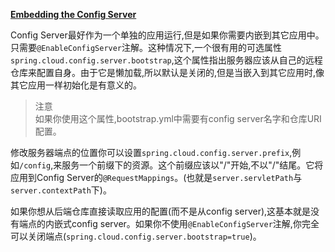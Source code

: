 **[Embedding the Config Server](http://cloud.spring.io/spring-cloud-static/Brixton.SR5/#_embedding_the_config_server)**  

Config Server最好作为一个单独的应用运行,但是如果你需要内嵌到其它应用中。只需要`@EnableConfigServer`注解。这种情况下,一个很有用的可选属性`spring.cloud.config.server.bootstrap`,这个属性指出服务器应该从自己的远程仓库来配置自身。由于它是懒加载,所以默认是关闭的,但是当嵌入到其它应用时,像其它应用一样初始化是有意义的。  

>注意  
如果你使用这个属性,bootstrap.yml中需要有config server名字和仓库URI配置。  

修改服务器端点的位置你可以设置`spring.cloud.config.server.prefix`,例如`/config`,来服务一个前缀下的资源。这个前缀应该以"/"开始,不以"/"结尾。它将应用到Config Server的`@RequestMappings`。(也就是`server.servletPath`与`server.contextPath`下)。  

如果你想从后端仓库直接读取应用的配置(而不是从config server),这基本就是没有端点的内嵌式config server。如果你不使用`@EnableConfigServer`注解,你完全可以关闭端点(`spring.cloud.config.server.bootstrap=true`)。